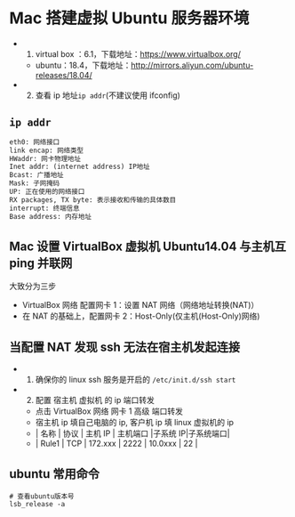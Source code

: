 # Mac 搭建虚拟 Ubuntu 服务器环境

- 1. virtual box ：6.1，下载地址：https://www.virtualbox.org/

  - ubuntu：18.4，下载地址：http://mirrors.aliyun.com/ubuntu-releases/18.04/

- 2. 查看 ip 地址`ip addr`(不建议使用 ifconfig)

## `ip addr`

```txt
eth0: 网络接口
link encap: 网络类型
HWaddr: 网卡物理地址
Inet addr: (internet address) IP地址
Bcast: 广播地址
Mask: 子网掩码
UP: 正在使用的网络接口
RX packages, TX byte: 表示接收和传输的具体数目
interrupt: 终端信息
Base address: 内存地址
```

## Mac 设置 VirtualBox 虚拟机 Ubuntu14.04 与主机互 ping 并联网

大致分为三步

- VirtualBox 网络 配置网卡 1：设置 NAT 网络（网络地址转换(NAT)）
- 在 NAT 的基础上，配置网卡 2：Host-Only(仅主机(Host-Only)网络)

## 当配置 NAT 发现 ssh 无法在宿主机发起连接

- 1. 确保你的 linux ssh 服务是开启的 `/etc/init.d/ssh start`
- 2. 配置 宿主机 虚拟机 的 ip 端口转发
  - 点击 VirtualBox 网络 网卡 1 高级 端口转发
  - 宿主机 ip 填自己电脑的 ip, 客户机 ip 填 linux 虚拟机的 ip
  - | 名称 | 协议 | 主机 IP | 主机端口 |子系统 IP|子系统端口|
  - | Rule1 | TCP | 172.xxx | 2222 | 10.0xxx | 22 |

## ubuntu 常用命令

```shell
# 查看ubuntu版本号
lsb_release -a
```
